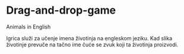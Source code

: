 # Drag-and-drop-game
Animals in English

Igrica služi za učenje imena životinja na engleskom jeziku. Kad slika životinje prevuče na tačno ime čuće se zvuk koji ta životinja proizvodi.
